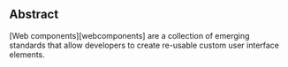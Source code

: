 ## Abstract

[Web components][webcomponents] are a collection of emerging standards that allow developers to create re-usable custom user interface elements.
